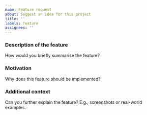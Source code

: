 ```yaml
---
name: Feature request
about: Suggest an idea for this project
title: ''
labels: feature
assignees: ''
---
```


### Description of the feature

How would you briefly summarise the feature?

### Motivation

Why does this feature should be implemented?

### Additional context

Can you further explain the feature? E.g., screenshots or real-world examples.
